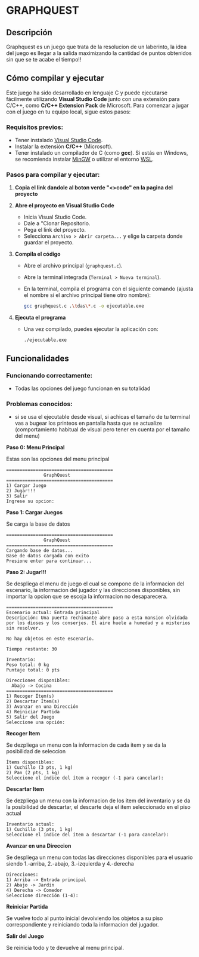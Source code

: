 # GRAPHQUEST

## Descripción

Graphquest es un juego que trata de la resolucion de un laberinto, la idea del juego es llegar a la salida maximizando la cantidad de puntos obtenidos sin que se te acabe el tiempo!!

## Cómo compilar y ejecutar

Este juego ha sido desarrollado en lenguaje C y puede ejecutarse fácilmente utilizando **Visual Studio Code** junto con una extensión para C/C++, como **C/C++ Extension Pack** de Microsoft. Para comenzar a jugar con el juego en tu equipo local, sigue estos pasos:

### Requisitos previos:

- Tener instalado [Visual Studio Code](https://code.visualstudio.com/).
- Instalar la extensión **C/C++** (Microsoft).
- Tener instalado un compilador de C (como **gcc**). Si estás en Windows, se recomienda instalar [MinGW](https://www.mingw-w64.org/) o utilizar el entorno [WSL](https://learn.microsoft.com/en-us/windows/wsl/).

### Pasos para compilar y ejecutar:

1. **Copia el link dandole al boton verde "<>code" en la pagina del proyecto**
2. **Abre el proyecto en Visual Studio Code**
    - Inicia Visual Studio Code.
    - Dale a "Clonar Repositorio.
    - Pega el link del proyecto.
    - Selecciona `Archivo > Abrir carpeta...` y elige la carpeta donde guardar el proyecto.
3. **Compila el código**
    - Abre el archivo principal (`graphquest.c`).
    - Abre la terminal integrada (`Terminal > Nueva terminal`).
    - En la terminal, compila el programa con el siguiente comando (ajusta el nombre si el archivo principal tiene otro nombre):
        
        ```bash
        gcc graphquest.c .\tdas\*.c -o ejecutable.exe
        ```
        
4. **Ejecuta el programa**
    - Una vez compilado, puedes ejecutar la aplicación con:
        
        ```
        ./ejecutable.exe
        ```
        

## Funcionalidades

### Funcionando correctamente:

- Todas las opciones del juego funcionan en su totalidad

### Problemas conocidos:

- si se usa el ejecutable desde visual, si achicas el tamaño de tu terminal vas a bugear los printeos en pantalla hasta que se actualize (comportamiento habitual de visual pero tener en cuenta por el tamaño del menu)

**Paso 0: Menu Principal**

Estas son las opciones del menu principal

```
========================================
              GraphQuest
========================================
1) Cargar Juego
2) Jugar!!!
3) Salir
Ingrese su opcion: 
```

**Paso 1: Cargar Juegos**

Se carga la base de datos 

```
========================================
              GraphQuest
========================================
Cargando base de datos...
Base de datos cargada con exito
Presione enter para continuar...
```

**Paso 2: Jugar!!!**

Se despliega el menu de juego el cual se compone de la informacion del escenario, la informacion del jugador y las direcciones disponibles, sin importar la opcion que se escoja la informacion no desaparecera.

```
========================================
Escenario actual: Entrada principal
Descripción: Una puerta rechinante abre paso a esta mansion olvidada por los dioses y los conserjes. El aire huele a humedad y a misterios sin resolver.

No hay objetos en este escenario.

Tiempo restante: 30

Inventario:
Peso total: 0 kg
Puntaje total: 0 pts

Direcciones disponibles:
  Abajo -> Cocina
========================================
1) Recoger Ítem(s)
2) Descartar Ítem(s)
3) Avanzar en una Dirección
4) Reiniciar Partida
5) Salir del Juego
Seleccione una opción:
```

**Recoger Item**

Se dezpliega un menu con la informacion de cada item y se da la posibilidad de seleccion

```
Ítems disponibles:
1) Cuchillo (3 pts, 1 kg)
2) Pan (2 pts, 1 kg)
Seleccione el índice del ítem a recoger (-1 para cancelar):
```

**Descartar Item**

Se dezpliega un menu con la informacion de los item del inventario y se da la posibilidad de descartar, el descarte deja el item seleccionado en el piso actual

```
Inventario actual:
1) Cuchillo (3 pts, 1 kg)
Seleccione el índice del ítem a descartar (-1 para cancelar):
```

**Avanzar en una Direccion**

Se despliega un menu con todas las direcciones disponibles para el usuario siendo 1.-arriba, 2.-abajo, 3.-izquierda y 4.-derecha
```
Direcciones:
1) Arriba -> Entrada principal
2) Abajo -> Jardin
4) Derecha -> Comedor
Seleccione dirección (1-4):
```

**Reiniciar Partida**

Se vuelve todo al punto inicial devolviendo los objetos a su piso correspondiente y reiniciando toda la informacion del jugador.

**Salir del Juego**

Se reinicia todo y te devuelve al menu principal.
